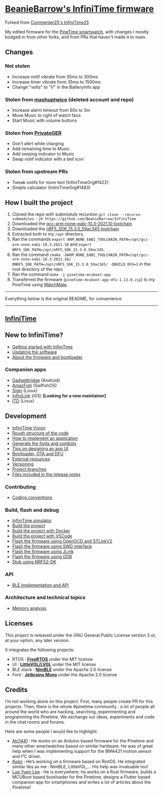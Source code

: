 # [BeanieBarrow's InfiniTime firmware](https://github.com/BeanieBarrow/InfiniTime)

Forked from [Commenter25's InfiniTime25](https://github.com/Commenter25/InfiniTime25)

My edited firmware for the [PineTime smartwatch](https://www.pine64.org/pinetime/), with changes I mostly bodged in from other forks, and from PRs that haven't made it to main.

## Changes

### Not stolen
  * Increase notif vibrate from 35ms to 300ms
  * Increase timer vibrate from 35ms to 1500ms
  * Change "volts" to "V" in the BatteryInfo app

### Stolen from [mashuptwice](https://github.com/mashuptwice/InfiniTime) (deleted account and repo)
  * Increase alarm timeout from 60s to 3m
  * Move Music to right of watch face
  * Start Music with volume buttons

### Stolen from [PrivateGER](https://github.com/PrivateGER/InfiniTime-Lacticum/)
  * Don't alert while charging
  * Add remaining time to Music
  * Add swiping indicator to Music
  * Swap notif indicator with a bell icon

### Stolen from upstream PRs
  * Tweak notifs for more text (InfiniTimeOrg#1422)
  * Simple calculator (IntiniTimeOrg#1483)

## How I built the project

1. Cloned the repo with submodule recursion `git clone --recurse-submodules -j8 https://github.com/BeanieBarrow/InfiniTime`
2. Downloaded the [gcc-arm-none-eabi-10.3-2021.10 toolchain](https://developer.arm.com/downloads/-/gnu-rm/10-3-2021-10)
3. Downloaded the [nRF5_SDK_15.3.0_59ac345 toolchain](https://www.nordicsemi.com/Products/Development-software/nRF5-SDK/Download#infotabs)
4. Extracted both to my `/opt` directory.
5. Ran the commands `export ARM_NONE_EABI_TOOLCHAIN_PATH=/opt/gcc-arm-none-eabi-10.3-2021.10` and `export NRF5_SDK_PATH=/opt/nRF5_SDK_15.3.0_59ac345`.
6. Ran the command `cmake -DARM_NONE_EABI_TOOLCHAIN_PATH=/opt/gcc-arm-none-eabi-10.3-2021.10/ -DNRF5_SDK_PATH=/opt/nRF5_SDK_15.3.0_59ac345/ -DBUILD_DFU=1` in the root directory of the repo
7. Ran the command `make -j pinetime-mcuboot-app`
8. Transferred the firmware (`pinetime-mcuboot-app-dfu-1.13.0.zip`) to my PineTime using [WatchMate](https://github.com/azymohliad/watchmate).

---

Everything below is the original README, for convenience.

---

## [InfiniTime](https://github.com/InfiniTimeOrg)

## New to InfiniTime?

  - [Getting started with InfiniTime](doc/gettingStarted/gettingStarted-1.0.md)
  - [Updating the software](doc/gettingStarted/updating-software.md)
  - [About the firmware and bootloader](doc/gettingStarted/about-software.md)

### Companion apps

  - [Gadgetbridge](https://gadgetbridge.org/) (Android)
  - [AmazFish](https://openrepos.net/content/piggz/amazfish/) (SailfishOS)
  - [Siglo](https://github.com/alexr4535/siglo) (Linux)
  - [InfiniLink](https://github.com/InfiniTimeOrg/InfiniLink) (iOS) **[Looking for a new maintainer]**
  - [ITD](https://gitea.arsenm.dev/Arsen6331/itd) (Linux)

## Development

  - [InfiniTime Vision](doc/InfiniTimeVision.md)
  - [Rough structure of the code](doc/code/Intro.md)
  - [How to implement an application](doc/code/Apps.md)
  - [Generate the fonts and symbols](src/displayapp/fonts/README.md)
  - [Tips on designing an app UI](doc/ui_guidelines.md)
  - [Bootloader, OTA and DFU](bootloader/README.md)
  - [External resources](doc/ExternalResources.md)
  - [Versioning](doc/versioning.md)
  - [Project branches](doc/branches.md)
  - [Files included in the release notes](doc/filesInReleaseNotes.md)

### Contributing

  - [Coding conventions](doc/coding-convention.md)

### Build, flash and debug

  - [InfiniTime simulator](https://github.com/InfiniTimeOrg/InfiniSim)
  - [Build the project](doc/buildAndProgram.md)
  - [Build the project with Docker](doc/buildWithDocker.md)
  - [Build the project with VSCode](doc/buildWithVScode.md)
  - [Flash the firmware using OpenOCD and STLinkV2](doc/openOCD.md)
  - [Flash the firmware using SWD interface](doc/SWD.md)
  - [Flash the firmware using JLink](doc/jlink.md)
  - [Flash the firmware using GDB](doc/gdb.md)
  - [Stub using NRF52-DK](doc/PinetimeStubWithNrf52DK.md)

### API

  - [BLE implementation and API](doc/ble.md)

### Architecture and technical topics

  - [Memory analysis](doc/MemoryAnalysis.md)

## Licenses

This project is released under the GNU General Public License version 3 or, at your option, any later version.

It integrates the following projects:

  - RTOS : **[FreeRTOS](https://freertos.org)** under the MIT license
  - UI : **[LittleVGL/LVGL](https://lvgl.io/)** under the MIT license
  - BLE stack : **[NimBLE](https://github.com/apache/mynewt-nimble)** under the Apache 2.0 license
  - Font : **[Jetbrains Mono](https://www.jetbrains.com/fr-fr/lp/mono/)** under the Apache 2.0 license

## Credits

I’m not working alone on this project. First, many people create PR for this projects. Then, there is the whole #pinetime community : a lot of people all around the world who are hacking, searching, experimenting and programming the Pinetime. We exchange our ideas, experiments and code in the chat rooms and forums.

Here are some people I would like to highlight:

  - [Atc1441](https://github.com/atc1441/) : He works on an Arduino based firmware for the Pinetime and many other smartwatches based on similar hardware. He was of great help when I was implementing support for the BMA421 motion sensor and I²C driver.
  - [Koen](https://github.com/bosmoment) : He’s working on a firmware based on RiotOS. He integrated similar libs as me : NimBLE, LittleVGL,… His help was invaluable too!
  - [Lup Yuen Lee](https://github.com/lupyuen) : He is everywhere: he works on a Rust firmware, builds a MCUBoot based bootloader for the Pinetime, designs a Flutter based companion app for smartphones and writes a lot of articles about the Pinetime!
